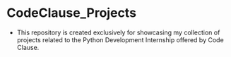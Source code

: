 # CodeClause_Projects
* This repository is created exclusively for showcasing my collection of projects related to the Python Development Internship offered by Code Clause.
